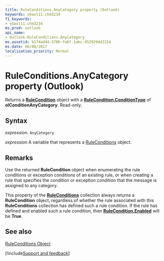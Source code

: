 ```yaml
---
title: RuleConditions.AnyCategory property (Outlook)
keywords: vbaol11.chm3234
f1_keywords:
- vbaol11.chm3234
ms.prod: outlook
api_name:
- Outlook.RuleConditions.AnyCategory
ms.assetid: b174ad44-570b-fa6f-1abc-452929dd2154
ms.date: 06/08/2017
localization_priority: Normal
---
```



# RuleConditions.AnyCategory property (Outlook)

Returns a  **[RuleCondition](Outlook.RuleCondition.md)** object with a **[RuleCondition.ConditionType](Outlook.RuleCondition.ConditionType.md)** of **olConditionAnyCategory**. Read-only.


## Syntax

_expression_. `AnyCategory`

_expression_ A variable that represents a [RuleConditions](Outlook.RuleConditions.md) object.


## Remarks

Use the returned  **RuleCondition** object when enumerating the rule conditions or exception conditions of an existing rule, or when creating a rule that specifies the condition or exception condition that the message is assigned to any category.

This property of the  **[RuleConditions](Outlook.RuleConditions.md)** collection always returns a **RuleCondition** object, regardless of whether the rule associated with this **RuleConditions** collection has defined such a rule condition. If the rule has defined and enabled such a rule condition, then **[RuleCondition.Enabled](Outlook.RuleCondition.Enabled.md)** will be **True**.


## See also


[RuleConditions Object](Outlook.RuleConditions.md)

[!include[Support and feedback](~/includes/feedback-boilerplate.md)]